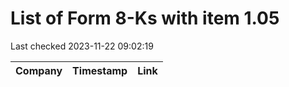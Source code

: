 # List of Form 8-Ks with item 1.05
Last checked 2023-11-22 09:02:19

|Company|Timestamp|Link|
|---|---|---|
